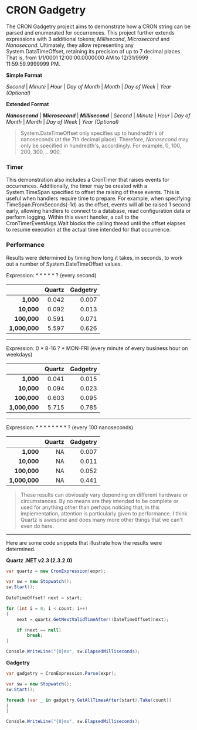 # CRON Gadgetry
The CRON Gadgetry project aims to demonstrate how a CRON string can be parsed and enumerated for occurrences. This project further extends expressions with 3 additional tokens; _Millisecond_, _Microsecond_ and _Nanosecond_. Ultimately, they allow representing any System.DataTimeOffset, retaining its precision of up to 7 decimal places. That is, from 1/1/0001 12:00:00.0000000 AM to 12/31/9999 11:59:59.9999999 PM.

**Simple Format**

*Second* | *Minute* | *Hour* | *Day of Month* | *Month* | *Day of Week* | *Year (Optional)*

**Extended Format**

**_Nanosecond_** | **_Microsecond_** | **_Millisecond_** | *Second* | *Minute* | *Hour* | *Day of Month* | *Month* | *Day of Week* | *Year (Optional)*

> System.DateTimeOffset only specifies up to hundredth's of nanoseconds (at the 7th decimal place). Therefore, _Nanosecond_ may only be specified in hundredth's, accordingly. For example, 0, 100, 200, 300, .. 900.

### Timer

This demonstration also includes a CronTimer that raises events for occurrences. Additionally, the timer may be created with a System.TimeSpan specified to offset the raising of these events. This is useful when handlers require time to prepare. For example, when specifying TimeSpan.FromSeconds(-1d) as the offset, events will all be raised 1 second early, allowing handlers to connect to a database, read configuration data or perform logging. Within this event handler, a call to the CronTimerEventArgs.Wait blocks the calling thread until the offset elapses to resume execution at the actual time intended for that occurrence.

### Performance
Results were determined by timing how long it takes, in seconds, to work out a number of System.DateTimeOffset values.  

Expression: * * * * * ? (every second)

|               | Quartz  | Gadgetry |
| -------------:| -------:| --------:|
|     **1,000** |   0.042 |    0.007 |
|    **10,000** |   0.092 |    0.013 |
|   **100,000** |   0.591 |    0.071 |
| **1,000,000** |   5.597 |    0.626 |

---
Expression: 0 * 8-16 ? * MON-FRI (every minute of every business hour on weekdays)

|               | Quartz  | Gadgetry |
| -------------:| -------:| --------:|
|     **1,000** |   0.041 |    0.015 |
|    **10,000** |   0.094 |    0.023 |
|   **100,000** |   0.603 |    0.095 |
| **1,000,000** |   5.715 |    0.785 |

---
Expression: * * * * * * * * ? (every 100 nanoseconds)

|               | Quartz  | Gadgetry |
| -------------:| -------:| --------:|
|     **1,000** |      NA |    0.007 |
|    **10,000** |      NA |    0.011 |
|   **100,000** |      NA |    0.052 |
| **1,000,000** |      NA |    0.441 |

> These results can obviously vary depending on different hardware or circumstances. By no means are they intended to be complete or used for anything other than perhaps noticing that, in this implementation, attention is particularly given to performance. I think Quartz is awesome and does many more other things that we can't even do here.

---
Here are some code snippets that illustrate how the results were determined.

**Quartz .NET v2.3 (2.3.2.0)**
```C#
var quartz = new CronExpression(expr);

var sw = new Stopwatch();
sw.Start();
            
DateTimeOffset? next = start;

for (int i = 0; i < count; i++)
{
    next = quartz.GetNextValidTimeAfter((DateTimeOffset)next);

    if (next == null)
        break;
}

Console.WriteLine("{0}ms", sw.ElapsedMilliseconds);
```

**Gadgetry**
```C#
var gadgetry = CronExpression.Parse(expr);

var sw = new Stopwatch();
sw.Start();

foreach (var _ in gadgetry.GetAllTimesAfter(start).Take(count))
{
}

Console.WriteLine("{0}ms", sw.ElapsedMilliseconds);
```
